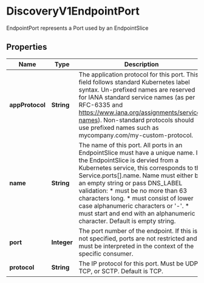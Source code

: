 

# DiscoveryV1EndpointPort

EndpointPort represents a Port used by an EndpointSlice
## Properties

Name | Type | Description | Notes
------------ | ------------- | ------------- | -------------
**appProtocol** | **String** | The application protocol for this port. This field follows standard Kubernetes label syntax. Un-prefixed names are reserved for IANA standard service names (as per RFC-6335 and https://www.iana.org/assignments/service-names). Non-standard protocols should use prefixed names such as mycompany.com/my-custom-protocol. |  [optional]
**name** | **String** | The name of this port. All ports in an EndpointSlice must have a unique name. If the EndpointSlice is dervied from a Kubernetes service, this corresponds to the Service.ports[].name. Name must either be an empty string or pass DNS_LABEL validation: * must be no more than 63 characters long. * must consist of lower case alphanumeric characters or &#39;-&#39;. * must start and end with an alphanumeric character. Default is empty string. |  [optional]
**port** | **Integer** | The port number of the endpoint. If this is not specified, ports are not restricted and must be interpreted in the context of the specific consumer. |  [optional]
**protocol** | **String** | The IP protocol for this port. Must be UDP, TCP, or SCTP. Default is TCP. |  [optional]



